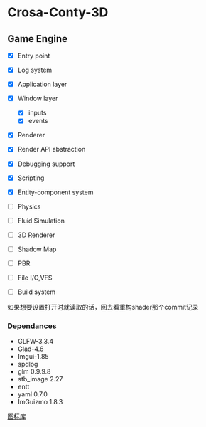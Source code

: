# Crosa-Conty-3D

## Game Engine

- [x] Entry point
- [x] Log system
- [x] Application layer
- [x] Window layer
  - [x] inputs
  - [x] events
- [x] Renderer
- [x] Render API abstraction
- [x] Debugging support
- [x] Scripting
- [x] Entity-component system
- [ ] Physics
- [ ] Fluid Simulation
- [ ] 3D Renderer
- [ ] Shadow Map
- [ ] PBR
- [ ] File I/O,VFS
- [ ] Build system





如果想要设置打开时就读取的话，回去看重构shader那个commit记录

### Dependances

* GLFW-3.3.4
* Glad-4.6
* Imgui-1.85
* spdlog
* glm 0.9.9.8
* stb_image 2.27
* entt
* yaml 0.7.0
* ImGuizmo 1.8.3

[图标库](https://www.iconfont.cn/collections/detail?spm=a313x.7781069.1998910419.dc64b3430&cid=14950)

